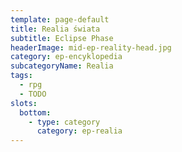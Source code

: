 ```yaml
---
template: page-default
title: Realia świata
subtitle: Eclipse Phase
headerImage: mid-ep-reality-head.jpg
category: ep-encyklopedia
subcategoryName: Realia
tags:
  - rpg
  - TODO
slots:
  bottom:
    - type: category
      category: ep-realia
---
```

<block id="w-budowie" />
